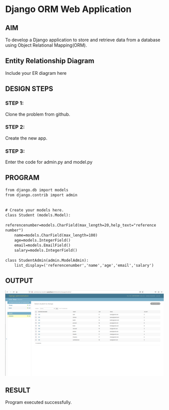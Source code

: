 # Django ORM Web Application

## AIM
To develop a Django application to store and retrieve data from a database using Object Relational Mapping(ORM).

## Entity Relationship Diagram

Include your ER diagram here

## DESIGN STEPS

### STEP 1:
Clone the problem from github.

### STEP 2:
Create the new app.

### STEP 3:
Enter the code for admin.py and model.py

## PROGRAM
```
from django.db import models
from django.contrib import admin


# Create your models here.
class Student (models.Model):
    referencenumber=models.CharField(max_length=20,help_text="reference number")
    name=models.CharField(max_length=100)
    age=models.IntegerField()
    email=models.EmailField()
    salary=models.IntegerField()

class StudentAdmin(admin.ModelAdmin):
    list_display=('referencenumber','name','age','email','salary')
```


## OUTPUT
![image](out.png)

## RESULT
Program executed successfully.
